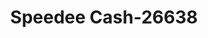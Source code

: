 ---
f_zip-code: 36426
f_state-code: AL
title: Speedee Cash-26638
f_phone: 251-867-7667
f_city-only: Brewton
f_address: 431 Douglas Ave Brewton
f_location-unique-id: '26638'
slug: speedee-cash-26638
updated-on: '2024-05-30T13:46:58.046Z'
created-on: '2024-05-30T13:36:59.803Z'
published-on: '2024-05-30T13:54:32.469Z'
f_city-state: cms/city/brewton-al.md
f_company: cms/company/speedee-cash.md
f_state: cms/state/alabama.md
layout: '[payday-loan].html'
tags: payday-loan
---